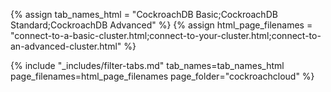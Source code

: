 {% assign tab_names_html = "CockroachDB Basic;CockroachDB Standard;CockroachDB Advanced" %}
{% assign html_page_filenames = "connect-to-a-basic-cluster.html;connect-to-your-cluster.html;connect-to-an-advanced-cluster.html" %}

{% include "_includes/filter-tabs.md" tab_names=tab_names_html page_filenames=html_page_filenames page_folder="cockroachcloud" %}
